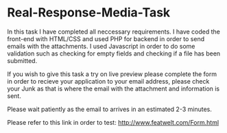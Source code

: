 # Real-Response-Media-Task

In this task I have completed all neccessary requirements. 
I have coded the front-end with HTML/CSS and used PHP for backend in order to send emails with the attachments.
I used Javascript in order to do some validation such as checking for empty fields and checking if a file has been submitted.

If you wish to give this task a try on live preview please complete the form in order to recieve your application 
to your email address, please check your Junk as that is where the email with the attachment and information is sent.

Please wait patiently as the email to arrives in an estimated 2-3 minutes.

Please refer to this link in order to test:
http://www.featwelt.com/Form.html
